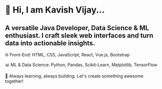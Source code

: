 # 👋 Hi, I am Kavish Vijay...

## A versatile Java Developer, Data Science & ML enthusiast. I craft sleek web interfaces and turn data into actionable insights.

🌐 Front-End: HTML, CSS, JavaScript, React, Vue.js, Bootstrap 

📊 ML & Data Science: Python, Pandas, Scikit-Learn, Matplotlib, TensorFlow

🚀 Always learning, always building. Let's create something awesome together!
